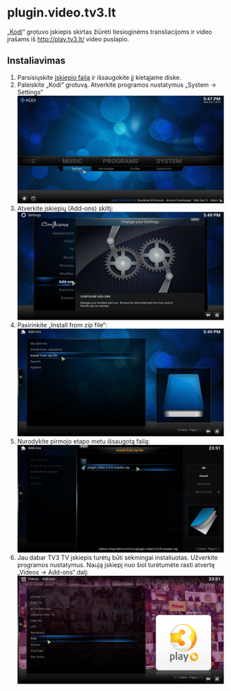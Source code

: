 # plugin.video.tv3.lt

„[Kodi](http://kodi.tv/)“ grotuvo įskiepis skirtas žiūrėti tiesioginėms transliacijoms ir video įrašams iš http://play.tv3.lt/ video puslapio. 

## Instaliavimas
1. Parsisiųskite [įskiepio failą](https://github.com/Vytax/plugin.video.tv3.lt/archive/master.zip) ir išsaugokite jį kietąjame diske.
2. Paleiskite „Kodi“ grotuvą. Atverkite programos nustatymus „System -> Settings“ ![alt tag](https://raw.githubusercontent.com/Vytax/plugin.video.tv3.lt/master/resources/howto1.jpg)
3. Atverkite įskiepių (Add-ons) skiltį: ![alt tag](https://raw.githubusercontent.com/Vytax/plugin.video.tv3.lt/master/resources/howto2.jpg)
4. Pasirinkite „Install from zip file“: ![alt tag](https://raw.githubusercontent.com/Vytax/plugin.video.tv3.lt/master/resources/howto3.jpg)
5. Nurodykite pirmojo etapo metu išsaugotą failą: ![alt tag](https://raw.githubusercontent.com/Vytax/plugin.video.tv3.lt/master/resources/howto4.jpg)
6. Jau dabar TV3 TV įskiepis turėtų būti sėkmingai instaliuotas. Užverkite programos nustatymus. Naują įskiepį nuo šiol turėtumėte rasti atvertę „Videos -> Add-ons“ dalį: ![alt tag](https://raw.githubusercontent.com/Vytax/plugin.video.tv3.lt/master/resources/howto5.jpg)
